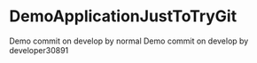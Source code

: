 # DemoApplicationJustToTryGit

Demo commit on develop by normal
Demo commit on develop by developer30891
